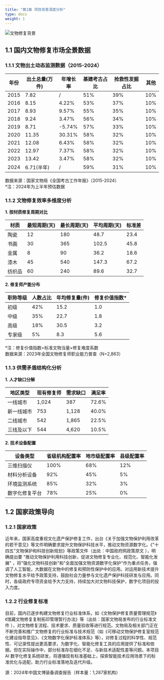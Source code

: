 ```yaml
---
title: "第1章 项目背景深度分析"
type: docs
weight: 1
---
```


<!-- # 第1章 项目背景深度分析 -->

![文物修复背景](/images/card/1.jpg)



## 1.1 国内文物修复市场全景数据

### 1.1.1 文物出土动态监测数据（2015-2024）

| 年份   | 出土总量(万件) | 年增长率   | 基建考古占比 | 抢救性发掘占比 | 其他  |
| ---- | -------- | ------ | ------ | ------- | --- |
| 2015 | 7.82     | /      | 51%    | 39%     | 10% |
| 2016 | 8.15     | 4.22%  | 53%    | 37%     | 10% |
| 2017 | 8.93     | 9.57%  | 55%    | 35%     | 10% |
| 2018 | 9.24     | 3.47%  | 56%    | 34%     | 10% |
| 2019 | 8.71     | -5.74% | 57%    | 33%     | 10% |
| 2020 | 11.35    | 30.31% | 58%    | 32%     | 10% |
| 2021 | 12.08    | 6.43%  | 58%    | 32%     | 10% |
| 2022 | 12.97    | 7.37%  | 58%    | 32%     | 10% |
| 2023 | 13.42    | 3.47%  | 58%    | 32%     | 10% |
| 2024 | 6.71(半年) | /      | 59%    | 31%     | 10% |

数据来源：国家文物局《全国考古工作年报》（2015-2024）  
\*注：2024年为上半年预估数据

### 1.1.2 文物修复效率多维度分析

**1\. 按材质修复周期对比**

| 材质  | 最短周期(天) | 最长周期(天) | 平均周期(天) | 标准差  |
| --- | ------- | ------- | ------- | ---- |
| 陶瓷  | 12      | 180     | 48.7    | 23.4 |
| 书画  | 30      | 365     | 102.5   | 45.8 |
| 金属  | 8       | 90      | 36.2    | 18.6 |
| 漆木  | 45      | 540     | 147.3   | 67.2 |
| 纺织品 | 60      | 240     | 89.6    | 32.7 |

**2\. 修复师产能分布**

| 职称等级 | 人数占比 | 年均修复量(件) | 修复价值指数\* |
| ---- | ---- | -------- | -------- |
| 初级   | 42%  | 15.2     | 1.0      |
| 中级   | 35%  | 22.7     | 1.8      |
| 高级   | 18%  | 30.5     | 3.2      |
| 专家级  | 5%   | 8.3      | 5.6      |

\*注：修复价值指数=标准文物当量×修复难度系数  
数据来源：2023年全国文物修复师职业能力普查（N=2,863）

### 1.1.3 供需矛盾结构化分析

**1\. 人才缺口分解**

| 地区类型  | 现有修复师 | 需求缺口  | 满足率   |
| ----- | ----- | ----- | ----- |
| 一线城市  | 1,024 | 387   | 72.6% |
| 新一线城市 | 753   | 1,128 | 40.0% |
| 二线城市  | 542   | 1,865 | 22.5% |
| 三线及以下 | 544   | 4,620 | 10.5% |

**2\. 技术设备配置**

| 设备类型    | 省级机构配置率 | 地市级配置率 | 县级配置率 |
| ------- | ------- | ------ | ----- |
| 三维扫描仪   | 100%    | 68%    | 12%   |
| 材料分析设备  | 92%     | 45%    | 5%    |
| 环境监测系统  | 85%     | 32%    | 3%    |
| 数字化修复平台 | 78%     | 25%    | 0%    |

## 1.2 国家政策导向

### 1.2.1 国家政策

近年来，国家高度重视文化遗产保护修复工作，出台《关于加强文物保护利用改革的若干意见》等文件明确要求提升文物保护科技水平，推动文物资源数字化。《"十四五"文物保护和科技创新规划》等政策文件（出处：中国政府网政策原文 ），明确提出要 "推动文物保护利用科技创新，促进文物修复专业化、规范化、智能化发展" ，将"强化文物科技创新"和"全面加强文物资源数字化保护"作为重点任务，强调了人工智能，大数据在文物中的修复和预防性保护中的应用。对运用新技术提升文物修复水平给予政策支持，鼓励社会力量参与文化遗产保护科技研发与应用。同时，各级政府专项资金给予大力支持，持续加大对文物科技保护，数字化项目的投入力度。

### 1.2.2 行业修复标准

目前，国内已逐步构建文物修复行业标准体系，如《文物保护修复质量管理规范》《馆藏文物修复复制拓印管理暂行办法》等（出处：国家文物局发布的行业标准文件 ），对文物修复流程、技术要求、质量验收等进行规范。文物局及相关部门正在不断完善和推广文物修复的行业标准与技术规范（如《可移动文物保护修复室规范化建设指导意见》、《文物数字化保护标准体系》等），对修复过程的科学性、规范性、可记录性提出更高要求，为数字化、智能化修复工具的应用提供了标准和依据。但在实际操作中，部分标准存在细化不足、与新技术适配性差等问题。本项目 AI 数字化修复系统研发，将遵循现有标准基础上，探索智能技术应用场景下的标准优化与适配，助力行业标准落地及迭代升级。

源：2024年中国文博装备调查报告（样本量：1,287家机构）

